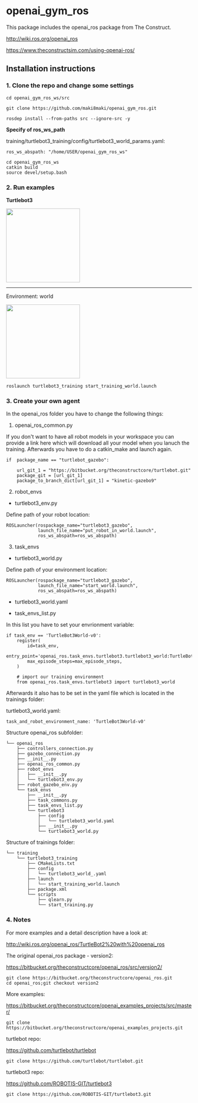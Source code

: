 # openai_gym_ros

This package includes the openai_ros package from The Construct.

http://wiki.ros.org/openai_ros

https://www.theconstructsim.com/using-openai-ros/

## Installation instructions

### 1. Clone the repo and change some settings


```cd openai_gym_ros_ws/src```

```git clone https://github.com/maki8maki/openai_gym_ros.git```

``` rosdep install --from-paths src --ignore-src -y ```

**Specify of ros_ws_path**

training/turtlebot3_training/config/turtlebot3_world_params.yaml:

```ros_ws_abspath: "/home/USER/openai_gym_ros_ws" ```


```
cd openai_gym_ros_ws
catkin build
source devel/setup.bash
```

### 2. Run examples 

**Turtlebot3**

<img src="./robots/img/rl_turtlebot3.png" width="200">

---

Environment: world

<img src="./robots/img/rl_world.png" width="200">

```roslaunch turtlebot3_training start_training_world.launch```

### 3. Create your own agent

In the openai_ros folder you have to change the following things:

1. openai_ros_common.py

If you don't want to have all robot models in your workspace you can provide a link here which will download all
your model when you lanuch the training. Afterwards you have to do a catkin_make and launch again.

```
if  package_name == "turtlebot_gazebo":

    url_git_1 = "https://bitbucket.org/theconstructcore/turtlebot.git"
    package_git = [url_git_1]
    package_to_branch_dict[url_git_1] = "kinetic-gazebo9"
```

2. robot_envs

- turtlebot3_env.py

Define path of your robot location:


```
ROSLauncher(rospackage_name="turtlebot3_gazebo",
            launch_file_name="put_robot_in_world.launch",
            ros_ws_abspath=ros_ws_abspath)
```

3. task_envs

- turtlebot3_world.py

Define path of your environment location:

```
ROSLauncher(rospackage_name="turtlebot3_gazebo",
            launch_file_name="start_world.launch",
            ros_ws_abspath=ros_ws_abspath)
```

- turtlebot3_world.yaml

- task_envs_list.py

In this list you have to set your envrionment variable:


```
if task_env == 'TurtleBot3World-v0':
    register(
        id=task_env,
        entry_point='openai_ros.task_envs.turtlebot3.turtlebot3_world:TurtleBot3WorldEnv',
        max_episode_steps=max_episode_steps,
    )

    # import our training environment
    from openai_ros.task_envs.turtlebot3 import turtlebot3_world
```

Afterwards it also has to be set in the yaml file which is located in the trainings folder:

turtlebot3_world.yaml:

```task_and_robot_environment_name: 'TurtleBot3World-v0' ```


Structure openai_ros subfolder:

```
└── openai_ros
    ├── controllers_connection.py
    ├── gazebo_connection.py
    ├── __init__.py
    ├── openai_ros_common.py
    ├── robot_envs
    │   ├── __init__.py
    │   └── turtlebot3_env.py
    ├── robot_gazebo_env.py
    └── task_envs
        ├── __init__.py
        ├── task_commons.py
        ├── task_envs_list.py
        └── turtlebot3
            ├── config
            │   └── turtlebot3_world.yaml
            ├── __init__.py
            └── turtlebot3_world.py
```

Structure of trainings folder:

```
└── training
    └── turtlebot3_training
        ├── CMakeLists.txt
        ├── config
        │   └── turtlebot3_world_.yaml
        ├── launch
        │   └── start_training_world.launch
        ├── package.xml
        └── scripts
            ├── qlearn.py
            └── start_training.py
```



### 4. Notes

For more examples and a detail description have a look at:

http://wiki.ros.org/openai_ros/TurtleBot2%20with%20openai_ros

The original openai_ros package - version2:

https://bitbucket.org/theconstructcore/openai_ros/src/version2/

```
git clone https://bitbucket.org/theconstructcore/openai_ros.git
cd openai_ros;git checkout version2
```

More examples:

https://bitbucket.org/theconstructcore/openai_examples_projects/src/master/

```
git clone https://bitbucket.org/theconstructcore/openai_examples_projects.git
```

turtlebot repo:

https://github.com/turtlebot/turtlebot

```
git clone https://github.com/turtlebot/turtlebot.git
```

turtlebot3 repo:

https://github.com/ROBOTIS-GIT/turtlebot3

```
git clone https://github.com/ROBOTIS-GIT/turtlebot3.git
```


